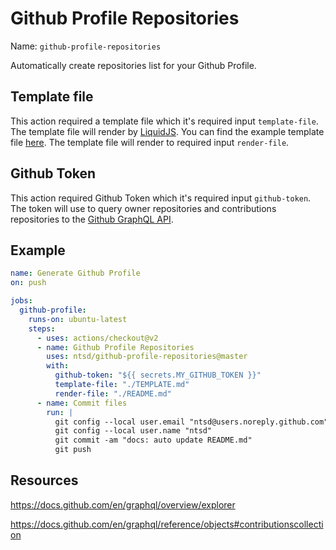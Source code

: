 # Github Profile Repositories

Name: `github-profile-repositories`

Automatically create repositories list for your Github Profile.

## Template file

This action required a template file which it's required input `template-file`. The template file will render by [LiquidJS](https://liquidjs.com/).
You can find the example template file [here](https://github.com/ntsd/github-profile-repositories/blob/master/example/TEMPLATE.md).
The template file will render to required input `render-file`.

## Github Token

This action required Github Token which it's required input `github-token`. The token will use to query owner repositories and contributions repositories to the [Github GraphQL API](https://docs.github.com/en/graphql).

## Example

```yml
name: Generate Github Profile
on: push

jobs:
  github-profile:
    runs-on: ubuntu-latest
    steps:
      - uses: actions/checkout@v2
      - name: Github Profile Repositories
        uses: ntsd/github-profile-repositories@master
        with:
          github-token: "${{ secrets.MY_GITHUB_TOKEN }}"
          template-file: "./TEMPLATE.md"
          render-file: "./README.md"
      - name: Commit files
        run: |
          git config --local user.email "ntsd@users.noreply.github.com"
          git config --local user.name "ntsd"
          git commit -am "docs: auto update README.md"
          git push
```

## Resources

<https://docs.github.com/en/graphql/overview/explorer>

<https://docs.github.com/en/graphql/reference/objects#contributionscollection>
